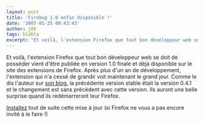 ```yaml
---
layout: post
title: 'Firebug 1.0 enfin disponible !'
date: '2007-01-25 09:43:43'
author: j0k
tags: blabla
excerpt: "Et voilà, l'extension Firefox que tout bon développeur web se doit de posséder vient d'être publiée en version 1.0 finale et déjà disponible sur le site des extensions de Firefox.     \nAprès plus d'un an de développement, l'extension qui n'a cessé de grandir voit maintenant le grand jour.   Comme le dis l'auteur sur [son      …"
---
```


Et voilà, l'extension Firefox que tout bon développeur web se doit de posséder vient d'être publiée en version 1.0 finale et déjà disponible sur le site des extensions de Firefox.
Après plus d'un an de développement, l'extension qui n'a cessé de grandir voit maintenant le grand jour.   Comme le dis l'auteur sur [son blog](http://www.getfirebug.com/blog/2007/01/24/one-dot-oh), la précédente version stable était la version 0.4.1 et le changement est sans précédent avec cette version. Ils auront une belle surprise quand ils redémarreront leur Firefox.

[Installez](https://addons.mozilla.org/firefox/1843/) tout de suite cette mise à jour (si Firefox ne vous a pas encore invité à le faire !)
